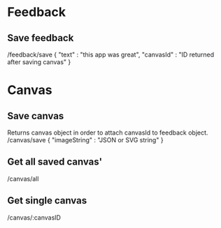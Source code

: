 # Feedback

## Save feedback
/feedback/save
{ "text" : "this app was great", "canvasId" : "ID returned after saving canvas" }

# Canvas 

## Save canvas
Returns canvas object in order to attach canvasId to feedback object.
/canvas/save
{ "imageString" : "JSON or SVG string" }

## Get all saved canvas'
/canvas/all

## Get single canvas
/canvas/:canvasID
